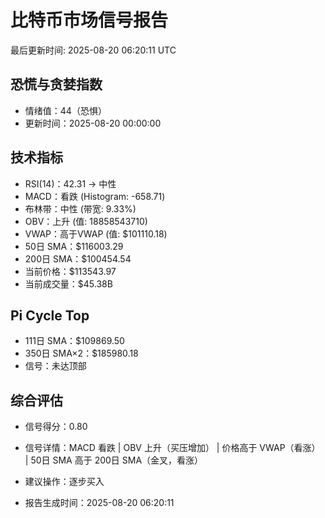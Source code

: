 # 比特币市场信号报告

最后更新时间: 2025-08-20 06:20:11 UTC

## 恐慌与贪婪指数
- 情绪值：44（恐惧）
- 更新时间：2025-08-20 00:00:00

## 技术指标
- RSI(14)：42.31 → 中性
- MACD：看跌 (Histogram: -658.71)
- 布林带：中性 (带宽: 9.33%)
- OBV：上升 (值: 18858543710)
- VWAP：高于VWAP (值: $101110.18)
- 50日 SMA：$116003.29
- 200日 SMA：$100454.54
- 当前价格：$113543.97
- 当前成交量：$45.38B

## Pi Cycle Top
- 111日 SMA：$109869.50
- 350日 SMA×2：$185980.18
- 信号：未达顶部

## 综合评估
- 信号得分：0.80
- 信号详情：MACD 看跌 | OBV 上升（买压增加） | 价格高于 VWAP（看涨） | 50日 SMA 高于 200日 SMA（金叉，看涨）
- 建议操作：逐步买入

- 报告生成时间：2025-08-20 06:20:11
